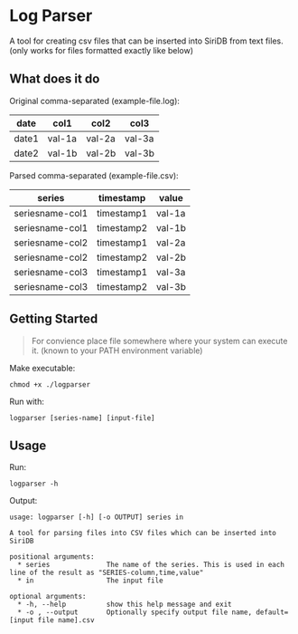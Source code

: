 # Log Parser

A tool for creating csv files that can be inserted into SiriDB from text files.
(only works for files formatted exactly like below)

## What does it do

Original comma-separated (example-file.log):

| date | col1 | col2 | col3 |
| ------ | ------ | ------ | ------ |
| date1 | val-1a | val-2a | val-3a |
| date2 | val-1b | val-2b | val-3b |

Parsed comma-separated (example-file.csv):

| series | timestamp | value |
| ------ | ------ | ------ |
| seriesname-col1 | timestamp1 | val-1a | 
| seriesname-col1 | timestamp2 | val-1b |
| seriesname-col2 | timestamp1 | val-2a | 
| seriesname-col2 | timestamp2 | val-2b |
| seriesname-col3 | timestamp1 | val-3a | 
| seriesname-col3 | timestamp2 | val-3b |


## Getting Started
> For convience place file somewhere where your system can execute it. (known to your PATH environment variable)

Make executable:
``` 
chmod +x ./logparser 
```

Run with:
```
logparser [series-name] [input-file]
```

## Usage 

Run:
```
logparser -h
```

Output:
```
usage: logparser [-h] [-o OUTPUT] series in

A tool for parsing files into CSV files which can be inserted into SiriDB

positional arguments:
  * series              The name of the series. This is used in each line of the result as "SERIES-column,time,value"
  * in                  The input file

optional arguments:
  * -h, --help          show this help message and exit
  * -o , --output       Optionally specify output file name, default=[input file name].csv
```
